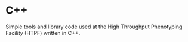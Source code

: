 # C++
Simple tools and library code used at the High Throughput Phenotyping Facility (HTPF) written in C++.
